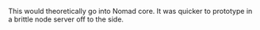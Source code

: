 This would theoretically go into Nomad core. It was quicker to prototype in a brittle node server off to the side.
